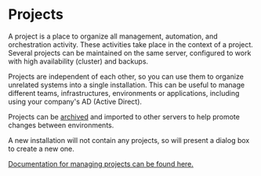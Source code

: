 # Projects

A project is a place to organize all management, automation, and orchestration activity. These activities take place in the context of a project. Several projects can be maintained on the same server, configured to work with high availability (cluster) and backups.

Projects are independent of each other, so you can use them to organize unrelated systems into a single installation. This can be useful to manage different teams, infrastructures, environments or applications, including using your company's AD (Active Direct).

Projects can be [archived](/en/administration/projects/project-archive.md) and imported to other servers to help
promote changes between environments.

A new installation will not contain any projects, so will present a dialog box to create a new one.

[Documentation for managing projects can be found here.](/en/administration/projects/)
